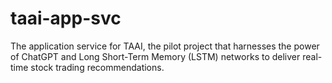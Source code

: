 # taai-app-svc
The application service for TAAI, the pilot project that harnesses the power of ChatGPT and Long Short-Term Memory (LSTM) networks to deliver real-time stock trading recommendations.
